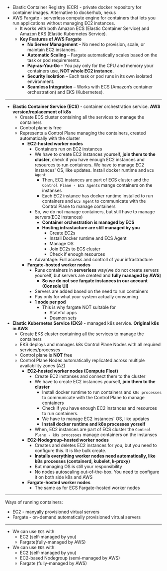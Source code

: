 - Elastic Container Registry (ECR) - private docker repository for container images. Alternative to dockerhub, nexus
- AWS Fargate - serverless compute engine for containers that lets you run applications without managing EC2 instances.
  - It works with both Amazon ECS (Elastic Container Service) and Amazon EKS (Elastic Kubernetes Service).
  - **Key Features of AWS Fargate**
    - **No Server Management** – No need to provision, scale, or maintain EC2 instances.
    - **Automatic Scaling** – Fargate automatically scales based on the task or pod requirements.
    - **Pay-as-You-Go** – You pay only for the CPU and memory your containers use, **NOT whole EC2 instance.**
    - **Security Isolation** – Each task or pod runs in its own isolated environment.
    - **Seamless Integration** – Works with ECS (Amazon’s container orchestration) and EKS (Kubernetes).
---

- **Elastic Container Service (ECS)** - container orchestration service. **AWS version/replacement of k8s**
  - Create ECS cluster containing all the services to manage the containers
  - Control plane is free
  - Represents a Control Plane managing the containers, created automatically with the cluster
    - **EC2-hosted worker nodes**
      - Containers run on EC2 instances
      - We have to create EC2 instances yourself, **join them to the cluster**, check if you have enough EC2 instances and resources to run containers. We have to manage EC2 instances' OS, like updates. Install docker runtime and `ECS Agent`
          - Then, EC2 instances are part of ECS cluster and the `Control Plane - ECS Agents` mange containers on the instanses
          - Each EC2 instance has docker runtime installed to run containers and `ECS Agent` to communicate with the Control Plane to manage containers
      - So, we do not manage containers, but still have to manage servers(EC2 instances)
        - **Container orchestration is managed by ECS**
        - **Hosting infrastacture are still managed by you**
          - Create EC2s
          - Install Docker runtime and ECS Agent
          - Manage OS
          - Join EC2s to ECS cluster
          - Check if enough resources
      - Advantage: Full access and controll of your infrastracture
    - **Fargate-hosted worker nodes**
      - Runs containers in **serverless** way(we do not create servers yourself, but servers are created and **fully managed by AWS**)
        - **So we do not see fargate instances in our account (Console UI)**
      - Servers are added based on the need to run containers
      - Pay only for what your system actually consuming
      - **1 node per pod**
        - This is why fargate NOT suitable for
            - Stateful apps
            - Deamon sets
- **Elastic Kubernetes Service (EKS)** - managed k8s service. **Original k8s in AWS**
  - Create EKS cluster containing all the services to manage the containers
  - EKS deploys and manages k8s Control Plane Nodes with all required services/processes
  - Control plane is **NOT** free
  - Control Plane Nodes automatically replicated across multiple availability zones (AZ)
    - **EC2-hosted worker nodes (Compute Fleet)**
      - Create EC2 instanses and connect them to the cluster
      - We have to create EC2 instances yourself, **join them to the cluster**
        - Install docker runtime to run containers and `k8s processes` to communicate with the Control Plane to manage containers
        - Check if you have enough EC2 instances and resources to run containers.
        - We have to manage EC2 instances' OS, like updates
        - **Install docker runtime and k8s processes yorself**
      - When, EC2 instances are part of ECS cluster the `Control Plane - k8s processes` manage containers on the instanses
    - **EC2-Nodegroup-hosted worker nodes**
      - Creates and deletes EC2 instances for you, but you need to configure this. It is like bulk create.
      - **Installs everything worker nodes need automatically, like k8s processes (containerd, kubelet, k-proxy)**
      - But managing OS is still your responsibility
      - No nodes autoscaling out-of-the-box. You need to configure it on both side k8s and AWS
    - **Fargate-hosted worker nodes**
      - The same as for ECS Fargate-hosted worker nodes
---

Ways of running containers:
- EC2 - manyally provisioned virtual servers
- Fargate - on-demand automatically provisioned virtual servers

---

- We can use `ECS` with:
  - EC2 (self-managed by you)
  - Fargate(fully-managed by AWS)
- We can use `EKS` with:
  - EC2 (self-managed by you)
  - EC2-based Nodegroup (semi-managed by AWS)
  - Fargate (fully-managed by AWS)
